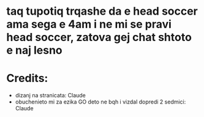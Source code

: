 # taq tupotiq trqashe da e head soccer ama sega e 4am i ne mi se pravi head soccer, zatova gej chat shtoto e naj lesno

# Credits:
- dizanj na stranicata: Claude
- obuchenieto mi za ezika GO deto ne bqh i vizdal dopredi 2 sedmici: Claude